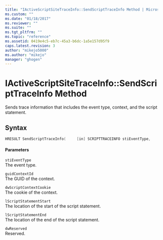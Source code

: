 ```yaml
---
title: "IActiveScriptSiteTraceInfo::SendScriptTraceInfo Method | Microsoft Docs"
ms.custom: ""
ms.date: "01/18/2017"
ms.reviewer: ""
ms.suite: ""
ms.tgt_pltfrm: ""
ms.topic: "reference"
ms.assetid: 0419e4c5-eb7c-45a3-b6dc-1a5e157d95f9
caps.latest.revision: 3
author: "mikejo5000"
ms.author: "mikejo"
manager: "ghogen"
---
```

# IActiveScriptSiteTraceInfo::SendScriptTraceInfo Method
Sends trace information that includes the event type, context, and the script statement.  
  
## Syntax  
  
```cpp
HRESULT SendScriptTraceInfo(     [in] SCRIPTTRACEINFO stiEventType,     [in] GUID guidContextID,     [in] DWORD dwScriptContextCookie,     [in] LONG lScriptStatementStart,     [in] LONG lScriptStatementEnd,     [in] DWORD64 dwReserved );   
```  
  
#### Parameters  
 `stiEventType`  
 The event type.  
  
 `guidContextId`  
 The GUID of the context.  
  
 `dwScriptContextCookie`  
 The cookie of the context.  
  
 `lScriptStatementStart`  
 The location of the start of the script statement.  
  
 `lScriptStatementEnd`  
 The location of the end of the script statement.  
  
 `dwReserved`  
 Reserved.
